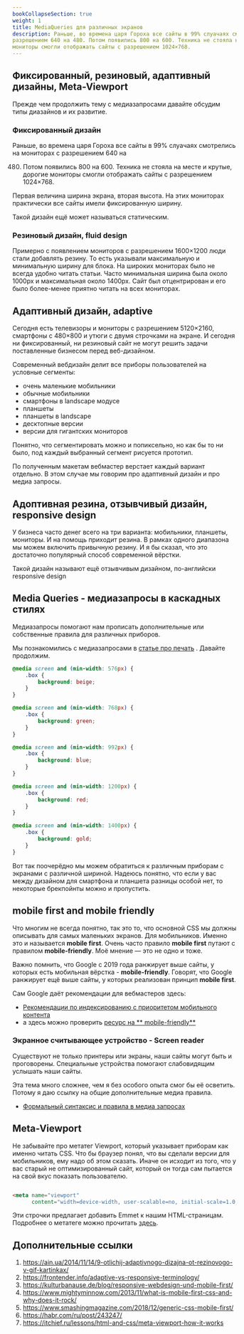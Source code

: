 ```yaml
---
bookCollapseSection: true  
weight: 1  
title: MediaQueries для различных экранов  
description: Раньше, во времена царя Гороха все сайты в 99% слуачаях смотрелись на мониторах с
разрешением 640 на 480. Потом появились 800 на 600. Техника не стояла на месте и крутые, дорогие
мониторы смогли отображать сайты с разрешением 1024×768.
---
```


## Фиксированный, резиновый, адаптивный дизайны, Meta-Viewport

Прежде чем продолжить тему с медиазапросами давайте обсудим типы диазайнов и их развитие.

### Фиксированный дизайн

Раньше, во времена царя Гороха все сайты в 99% слуачаях смотрелись на мониторах с разрешением 640 на

480. Потом появились 800 на 600. Техника не стояла на месте и крутые, дорогие мониторы смогли
     отображать сайты с разрешением 1024×768.

Первая величина ширина экрана, вторая высота. На этих мониторах практически все сайты имели
фиксированную ширину.

Такой дизайн ещё может называться статическим.

### Резиновый дизайн, fluid design

Примерно с появлением мониторов с разрешением 1600×1200 люди стали добавлять резину. То есть
указывали максимальную и минимальную ширину для блока. На широких мониторах было не всегда удобно
читать статьи. Часто минимальная ширина была около 1000px и максимальная около 1400px. Сайт был
отцентрирован и его было более-менее приятно читать на всех мониторах.

## Адаптивный дизайн, adaptive

Сегодня есть телевизоры и мониторы с разрешением 5120×2160, смартфоны с 480×800 и утюги с двумя
строчками на экране. И сегодня ни фиксированный, ни резиновый сайт не могут решить задачи
поставленные бизнесом перед веб-дизайном.

Современный вебдизайн делит все приборы пользователей на условные сегменты:

- очень маленькие мобильники
- обычные мобильники
- смартфоны в landscape модусе
- планшеты
- планшеты в landscape
- десктопные версии
- версии для гигантских мониторов

Понятно, что сегментировать можно и попиксельно, но как бы то ни было, под каждый выбранный сегмент
рисуется прототип.

По полученным макетам вебмастер верстает каждый вариант отдельно. В этом случае мы говорим про
адаптивный дизайн и про медиа запросы.

## Адоптивная резина, отзывчивый дизайн, responsive design

У бизнеса часто денег всего на три варианта: мобильники, планшеты, мониторы. И на помощь приходит
резина. В рамках одного диапазона мы можем включить привычную резину. И я бы сказал, что это
достаточно популярный способ современной вёрстки.

Такой дизайн называют ещё отзывчивым дизайном, по-английски responsive design

## Media Queries - медиазапросы в каскадных стилях

Медиазапросы помогают нам прописать дополнительные или собственные правила для различных приборов.

Мы познакомились с медиазапросами
в [статье про печать](https://andron13.de/school/frontend/css/11-css-media-queries-print-version/)
. Давайте продолжим.

```CSS
@media screen and (min-width: 576px) {
    .box {
        background: beige;
    }
}

@media screen and (min-width: 768px) {
    .box {
        background: green;
    }
}

@media screen and (min-width: 992px) {
    .box {
        background: blue;
    }
}

@media screen and (min-width: 1200px) {
    .box {
        background: red;
    }
}

@media screen and (min-width: 1400px) {
    .box {
        background: gold;
    }
}
```

Вот так поочерёдно мы можем обратиться к различным приборам с экранами с различной шириной. Надеюсь
понятно, что если у вас между дизайном для смартфона и планшета разницы особой нет, то некоторые
брекпойнты можно и пропустить.

## mobile first and mobile friendly

Что многим не всегда понятно, так это то, что основной CSS мы должны описывать для самых маленьких
экранов. Для мобильников. Именно это и называется **mobile first**. Очень часто правило **mobile
first** путают с правилом **mobile-friendly**. Моё мнение — это не одно и тоже.

Важно помнить, что Google с 2019 года ранжирует выше сайты, у которых есть мобильная вёрстка - 
**mobile-friendly**. Говорят, что Google ранжирует ещё выше сайты, у которых реализован принцип 
**mobile first**.

Сам Google даёт рекомендации для вебмастеров здесь:

- [Рекомендации по индексированию с приоритетом мобильного контента](https://developers.google.com/search/mobile-sites/mobile-first-indexing?hl=ru)
- a здесь можно проверить [ресурс на **
  mobile-friendly**](https://search.google.com/test/mobile-friendly)

### Экранное считывающее устройство - Screen reader

Существуют не только принтеры или экраны, наши сайты могут быть и проговорены. Специальные
устройства помогают слабовидящим услышать наши сайты.

Эта тема много сложнее, чем я без особого опыта смог бы её осветить. Потому я даю ссылку на общие
дополнительные медиа правила.

- [Формальный синтаксис и правила в медиа запросах](https://developer.mozilla.org/ru/docs/Web/CSS/@media)

## Meta-Viewport

Не забывайте про метатег Viewport, который указывает приборам как именно читать CSS. Что бы браузер
понял, что вы сделали версии для мобильников, ему надо об этом сказать. Иначе он исходит из того,
что у вас старый не оптимизированный сайт, который он тогда сам пытается на свой вкус показать
пользователю.

```html

<meta name="viewport"
      content="width=device-width, user-scalable=no, initial-scale=1.0, maximum-scale=1.0, minimum-scale=1.0">
```

Эти строчки предлагает добавить Emmet к нашим HTML-страницам. Подробнее о метатеге можно
прочитать [здесь](https://developer.mozilla.org/ru/docs/Glossary/Viewport).

## Дополнительные ссылки

1. https://ain.ua/2014/11/14/9-otlichij-adaptivnogo-dizajna-ot-rezinovogo-v-gif-kartinkax/
2. https://frontender.info/adaptive-vs-responsive-terminology/
3. https://kulturbanause.de/blog/responsive-webdesign-und-mobile-first/
4. https://www.mightyminnow.com/2013/11/what-is-mobile-first-css-and-why-does-it-rock/
5. https://www.smashingmagazine.com/2018/12/generic-css-mobile-first/
6. https://habr.com/ru/post/243247/
7. https://itchief.ru/lessons/html-and-css/meta-viewport-how-it-works
